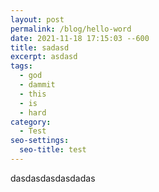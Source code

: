 ```yaml
---
layout: post
permalink: /blog/hello-word
date: 2021-11-18 17:15:03 --600
title: sadasd
excerpt: asdasd
tags:
  - god
  - dammit
  - this
  - is
  - hard
category:
  - Test
seo-settings:
  seo-title: test
---
```

dasdasdasdasdadas